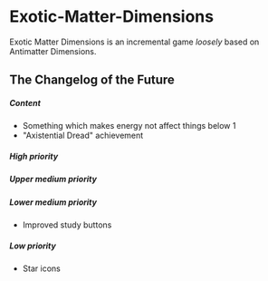 # Exotic-Matter-Dimensions
Exotic Matter Dimensions is an incremental game *loosely* based on Antimatter Dimensions.
## The Changelog of the Future
##### Content
* Something which makes energy not affect things below 1
* "Axistential Dread" achievement
##### High priority
##### Upper medium priority
##### Lower medium priority
* Improved study buttons
##### Low priority
* Star icons